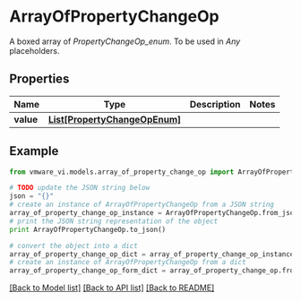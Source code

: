 # ArrayOfPropertyChangeOp

A boxed array of *PropertyChangeOp_enum*. To be used in *Any* placeholders. 

## Properties
Name | Type | Description | Notes
------------ | ------------- | ------------- | -------------
**value** | [**List[PropertyChangeOpEnum]**](PropertyChangeOpEnum.md) |  | 

## Example

```python
from vmware_vi.models.array_of_property_change_op import ArrayOfPropertyChangeOp

# TODO update the JSON string below
json = "{}"
# create an instance of ArrayOfPropertyChangeOp from a JSON string
array_of_property_change_op_instance = ArrayOfPropertyChangeOp.from_json(json)
# print the JSON string representation of the object
print ArrayOfPropertyChangeOp.to_json()

# convert the object into a dict
array_of_property_change_op_dict = array_of_property_change_op_instance.to_dict()
# create an instance of ArrayOfPropertyChangeOp from a dict
array_of_property_change_op_form_dict = array_of_property_change_op.from_dict(array_of_property_change_op_dict)
```
[[Back to Model list]](../README.md#documentation-for-models) [[Back to API list]](../README.md#documentation-for-api-endpoints) [[Back to README]](../README.md)


